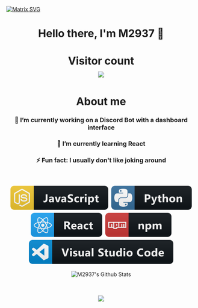 


  [![Matrix SVG](https://raw.githubusercontent.com/rodrigograca31/rodrigograca31/master/matrix.svg)](https://www.youtube.com/watch?v=SDkAGkd4NLc) 
<p>
  <h1 align="center"><b>Hello there, I'm M2937 👋</b></h1>
</p>

<p> 
  <h1 align="center">Visitor count<br>
  <img src="https://profile-counter.glitch.me/M2937/count.svg" />
    </h1>
</p>

<!--
**M2937/M2937** is a ✨ _special_ ✨ repository because its `README.md` (this file) appears on your GitHub profile.

Here are some ideas to get you started:

-->

<p>
  
  <h1 align="center">About me<br>
  <h3 align="center"> 🔭 I’m currently working on a Discord Bot with a dashboard interface<br> </h3>
  <h3 align="center"> 🌱 I’m currently learning React<br> </h3>
  <h3 align="center"> ⚡ Fun fact: I usually don't like joking around<br> </h3>
    </h1>
    

                    
                    
                    
</p>




<br>


<p align="center">
  <img
src="https://raw.githubusercontent.com/8bithemant/8bithemant/master/svg/dev/languages/js.svg" alt="Twitter" style="vertical-align:top; margin:4px"><img src="https://raw.githubusercontent.com/8bithemant/8bithemant/master/svg/dev/languages/python.svg" alt="Twitter" style="vertical-align:top; margin:4px"><img src="https://raw.githubusercontent.com/8bithemant/8bithemant/master/svg/dev/frameworks/react.svg" alt="Twitter" style="vertical-align:top; margin:4px"><img src="https://raw.githubusercontent.com/8bithemant/8bithemant/master/svg/dev/services/npm.svg" alt="Twitter" style="vertical-align:top; margin:4px"><img src="https://raw.githubusercontent.com/8bithemant/8bithemant/master/svg/dev/tools/visualstudio_code.svg" alt="Twitter" style="vertical-align:top; margin:4px">



<p align='center'>
  <img align="center" src="https://github-readme-stats.vercel.app/api?username=M2937&show_icons=true&title_color=fff&icon_color=79ff97&text_color=efefef&bg_color=24292e" alt="M2937's Github Stats">
</p>

<br>

<p align='center'>
  <img align="center" src="https://github-readme-stats.vercel.app/api/top-langs/?username=M2937&show_icons=true&hide_border=true&theme=tokyonight">
</p>
